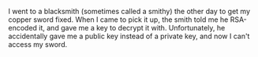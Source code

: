 I went to a blacksmith (sometimes called a smithy) the other day to get my copper sword fixed. When I came to pick it up, the smith told me he RSA-encoded it, and gave me a key to decrypt it with. Unfortunately, he accidentally gave me a public key instead of a private key, and now I can't access my sword.
